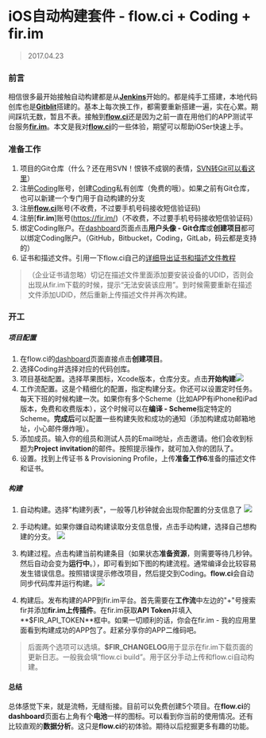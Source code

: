 # iOS自动构建套件 - flow.ci + Coding + fir.im

> 2017.04.23

### 前言

相信很多最开始接触自动构建都是从[**Jenkins**](https://jenkins.io/)开始的。都是纯手工搭建，本地代码创库也是[**Gitblit**](http://gitblit.com/)搭建的。基本上每次换工作，都需要重新搭建一遍，实在心累。期间踩坑无数，暂且不表。接触到[**flow.ci**](https://flow.ci/)还是因为之前一直在用他们的APP测试平台服务[**fir.im**](https://fir.im/)。本文是我对[**flow.ci**](https://flow.ci/)的一些体验，期望可以帮助iOSer快速上手。


### 准备工作

1. 项目的Git仓库（什么？还在用SVN！恨铁不成钢的表情，[SVN转Git可以看这里](http://leeiio.me/convert-subversion-to-git/)）
2. 注册[Coding](https://coding.net)账号，创建[Coding](https://coding.net)私有创库（免费的哦）。如果之前有Git仓库，也可以新建一个专门用于自动构建的分支
3. 注册[**flow.ci**](https://flow.ci/)账号(不收费，不过要手机号码接收短信验证码)
4. 注册[**fir.im**]账号(https://fir.im/)（不收费，不过要手机号码接收短信验证码）
5. 绑定Coding账户。在[dashboard](https://dashboard.flow.ci)页面点击**用户头像 - Git仓库**或**创建项目**都可以绑定Coding账户。（GitHub，Bitbucket，Coding，GitLab，码云都是支持的）
6. 证书和描述文件。引用一下flow.ci自己的[详细导出证书和描述文件教程](https://docs.flow.ci/zh/upload_certificate_and_provisioning_profiles.html)
> （企业证书请忽略）切记在描述文件里面添加要安装设备的UDID，否则会出现从fir.im下载的时候，提示“无法安装该应用”。到时候需要重新在描述文件添加UDID，然后重新上传描述文件并再次构建。


### 开工

##### 项目配置

1. 在flow.ci的[dashboard](https://dashboard.flow.ci)页面直接点击**创建项目**。
2. 选择Coding并选择对应的代码创库。
3. 项目基础配置。选择苹果图标，Xcode版本，仓库分支。点击**开始构建**![](https://raw.githubusercontent.com/mzying2013/FlowCIGuide/master/1_project_base_config%402x.png)
4. 工作流配置。这是个精细化的配置，指定构建分支。你还可以设置定时任务。每天下班的时候构建一次。如果你有多个Scheme（比如APP有iPhone和iPad版本，免费和收费版本），这个时候可以在**编译 - Scheme**指定特定的Scheme。**完成后**可以配置一些构建失败和成功的通知（添加构建成功邮箱地址，小心邮件爆炸哦）。
5. 添加成员。输入你的组员和测试人员的Email地址，点击邀请。他们会收到标题为**Project invitation**的邮件。按照提示操作，就可加入你的团队了。
6. 设置。找到上传证书 & Provisioning Profile，上传**准备工作6**准备的描述文件和证书。



##### 构建
1. 自动构建。选择"构建列表"，一般等几秒钟就会出现你配置的分支信息了
![](https://raw.githubusercontent.com/mzying2013/FlowCIGuide/master/6_auto_build.png)

2. 手动构建。如果你嫌自动构建读取分支信息慢，点击手动构建，选择自己想构建的分支。
![](https://raw.githubusercontent.com/mzying2013/FlowCIGuide/master/7_manual_select_branch.png)

3. 构建过程。点击构建当前构建条目（如果状态**准备资源**，则需要等待几秒钟。然后自动会变为**运行中**。），即可看到如下图的构建流程。通常编译会比较容易发生错误信息。按照错误提示修改项目，然后提交到Coding。**flow.ci**会自动同步代码库并运行构建。![](https://raw.githubusercontent.com/mzying2013/FlowCIGuide/master/8_build_error.png)

4. 构建后。发布构建的APP到fir.im平台。首先需要在**工作流**中左边的"+"号搜索fir并添加**fir.im上传插件**。在fir.im获取**API Token**并填入**$FIR_API_TOKEN**框中。如果一切顺利的话，你会在fir.im - 我的应用里面看到构建成功的APP包了。赶紧分享你的APP二维码吧。
> 后面两个选项可以选填。**$FIR_CHANGELOG**用于显示在fir.im下载页面的更新日志。一般我会填“flow.ci build”。用于区分手动上传和flow.ci自动构建。



#### 总结
总体感觉下来，就是流畅，无缝衔接。目前可以免费创建5个项目。在**flow.ci**的**dashboard**页面右上角有个**电池**一样的图标。可以看到你当前的使用情况。还有比较直观的**数据分析**。这只是**flow.ci**的初体验。期待以后挖掘更多有趣的功能。




